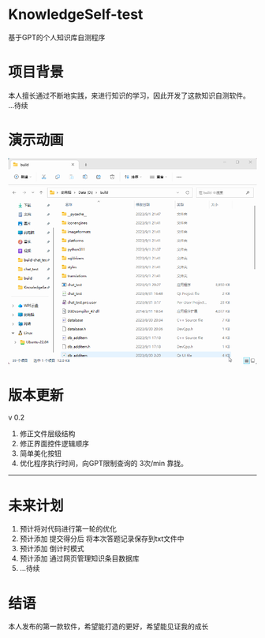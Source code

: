 # KnowledgeSelf-test
基于GPT的个人知识库自测程序
# 项目背景
本人擅长通过不断地实践，来进行知识的学习，因此开发了这款知识自测软件。
...待续
# 演示动画
![](软件使用.gif)
# 版本更新
v 0.2 
1. 修正文件层级结构
2. 修正界面控件逻辑顺序
3. 简单美化按钮
4. 优化程序执行时间，向GPT限制查询的 3次/min 靠拢。
---
# 未来计划
1. 预计将对代码进行第一轮的优化
2. 预计添加 提交得分后 将本次答题记录保存到txt文件中
3. 预计添加 倒计时模式
4. 预计添加 通过网页管理知识条目数据库
5. ...待续
# 结语
本人发布的第一款软件，希望能打造的更好，希望能见证我的成长
